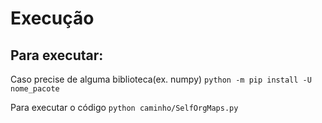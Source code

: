 # Execução

## Para executar:

Caso precise de alguma biblioteca(ex. numpy)
`python -m pip install -U nome_pacote`<br>

Para executar o código
`python caminho/SelfOrgMaps.py`<br>
